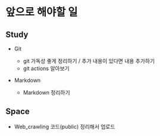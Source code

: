 # 앞으로 해야할 일

## Study
* Git
  * git  가독성 좋게 정리하기 / 추가 내용이 있다면 내용 추가하기
  * git actions 알아보기

* Markdown
  * Markdown 정리하기


## Space
* Web_crawling 코드(public) 정리해서 업로드
